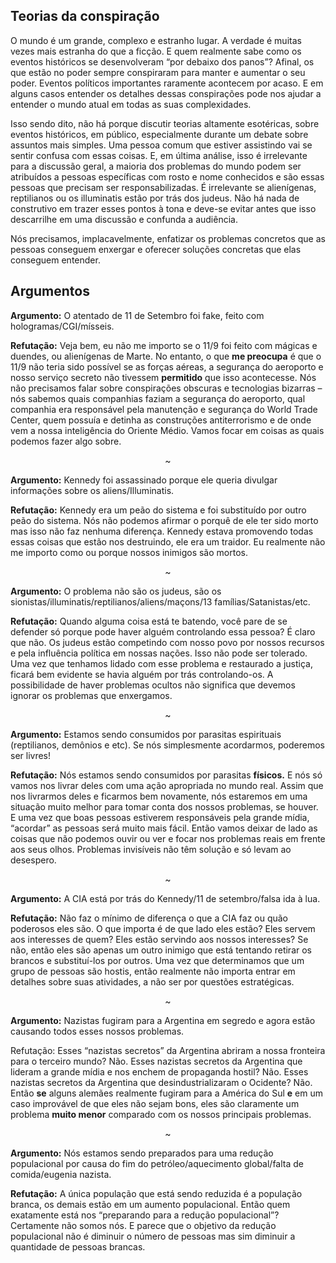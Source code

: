 ## Teorias da conspiração

O mundo é um grande, complexo e estranho lugar. A verdade é muitas vezes mais estranha do que a ficção. E quem realmente sabe como os eventos históricos se desenvolveram “por debaixo dos panos”? Afinal, os que estão no poder sempre conspiraram para manter e aumentar o seu poder. Eventos políticos importantes raramente acontecem por acaso. E em alguns casos entender os detalhes dessas conspirações pode nos ajudar a entender o mundo atual em todas as suas complexidades.

Isso sendo dito, não há porque discutir teorias altamente esotéricas, sobre eventos históricos, em público, especialmente durante um debate sobre assuntos mais simples. Uma pessoa comum que estiver assistindo vai se sentir confusa com essas coisas. E, em última análise, isso é irrelevante para a discussão geral, a maioria dos problemas do mundo podem ser atribuídos a pessoas específicas com rosto e nome conhecidos e são essas pessoas que precisam ser responsabilizadas. É irrelevante se alienígenas, reptilianos ou os illuminatis estão por trás dos judeus. Não há nada de construtivo em trazer esses pontos à tona e deve-se evitar antes que isso descarrilhe em uma discussão e confunda a audiência. 

Nós precisamos, implacavelmente, enfatizar os problemas concretos que as pessoas conseguem enxergar e oferecer soluções concretas que elas conseguem entender.


## Argumentos

**Argumento:** O atentado de 11 de Setembro foi fake, feito com hologramas/CGI/mísseis.<br>

**Refutação:** Veja bem, eu não me importo se o 11/9 foi feito com mágicas e duendes, ou alienígenas de Marte. No entanto, o que **me preocupa** é que o 11/9 não teria sido possível se as forças aéreas, a segurança do aeroporto e nosso serviço secreto não tivessem **permitido** que isso acontecesse. Nós não precisamos falar sobre conspirações obscuras e tecnologias bizarras – nós sabemos quais companhias faziam a segurança do aeroporto, qual companhia era responsável pela manutenção e segurança do World Trade Center, quem possuía e detinha as construções antiterrorismo e de onde vem a nossa inteligência do Oriente Médio. Vamos focar em coisas as quais podemos fazer algo sobre.
<p align="center">~</p>

**Argumento:** Kennedy foi assassinado porque ele queria divulgar informações sobre os aliens/Illuminatis.<br>

**Refutação:** Kennedy era um peão do sistema e foi substituído por outro peão do sistema. Nós não podemos afirmar o porquê de ele ter sido morto mas isso não faz nenhuma diferença. Kennedy estava promovendo todas essas coisas que estão nos destruindo, ele era um traidor. Eu realmente não me importo como ou porque nossos inimigos são mortos.
<p align="center">~</p>

**Argumento:** O problema não são os judeus, são os sionistas/illuminatis/reptilianos/aliens/maçons/13 famílias/Satanistas/etc.<br>

**Refutação:** Quando alguma coisa está te batendo, você pare de se defender só porque pode haver alguém controlando essa pessoa? É claro que não. Os judeus estão competindo com nosso povo por nossos recursos e pela influência política em nossas nações. Isso não pode ser tolerado. Uma vez que tenhamos lidado com esse problema e restaurado a justiça, ficará bem evidente se havia alguém por trás controlando-os. A possibilidade de haver problemas ocultos não significa que devemos ignorar os problemas que enxergamos.
<p align="center">~</p>

**Argumento:** Estamos sendo consumidos por parasitas espirituais (reptilianos, demônios e etc). Se nós simplesmente acordarmos, poderemos ser livres!<br>

**Refutação:** Nós estamos sendo consumidos por parasitas **físicos.** E nós só vamos nos livrar deles com uma ação apropriada no mundo real. Assim que nos livrarmos deles e ficarmos bem novamente, nós estaremos em uma situação muito melhor para tomar conta dos nossos problemas, se houver. E uma vez que boas pessoas estiverem responsáveis pela grande mídia, “acordar” as pessoas será muito mais fácil. Então vamos deixar de lado as coisas que não podemos ouvir ou ver e focar nos problemas reais em frente aos seus olhos. Problemas invisíveis não têm solução e só levam ao desespero.
<p align="center">~</p>

**Argumento:** A CIA está por trás do Kennedy/11 de setembro/falsa ida à lua.<br>

**Refutação:** Não faz o mínimo de diferença o que a CIA faz ou quão poderosos eles são.
O que importa é de que lado eles estão? Eles servem aos interesses de quem? Eles estão servindo aos nossos interesses? Se não, então eles são apenas um outro inimigo que está tentando retirar os brancos e substituí-los por outros. 
Uma vez que determinamos que um grupo de pessoas são hostis, então realmente não importa entrar em detalhes sobre suas atividades, a não ser por questões estratégicas.
<p align="center">~</p>

**Argumento:** Nazistas fugiram para a Argentina em segredo e agora estão causando todos esses nossos problemas.<br>

Refutação: Esses “nazistas secretos” da Argentina abriram a nossa fronteira para o terceiro mundo? Não. Esses nazistas secretos da Argentina que lideram a grande mídia e nos enchem de propaganda hostil? Não. Esses nazistas secretos da Argentina que desindustrializaram o Ocidente? Não. Então **se** alguns alemães realmente fugiram para a América do Sul **e** em um caso improvável de que eles não sejam bons, eles são claramente um problema **muito menor** comparado com os nossos principais problemas.
<p align="center">~</p>

**Argumento:** Nós estamos sendo preparados para uma redução populacional por causa do fim do petróleo/aquecimento global/falta de comida/eugenia nazista.<br>

**Refutação:** A única população que está sendo reduzida é a população branca, os demais estão em um aumento populacional. Então quem exatamente está nos “preparando para a redução populacional”? Certamente não somos nós. E parece que o objetivo da redução populacional não é diminuir o número de pessoas mas sim diminuir a quantidade de pessoas brancas.



